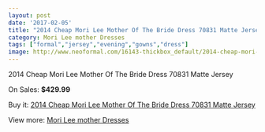 ```yaml
---
layout: post
date: '2017-02-05'
title: "2014 Cheap Mori Lee Mother Of The Bride Dress 70831 Matte Jersey"
category: Mori Lee mother Dresses
tags: ["formal","jersey","evening","gowns","dress"]
image: http://www.neoformal.com/16143-thickbox_default/2014-cheap-mori-lee-mother-of-the-bride-dress-70831-matte-jersey.jpg
---
```

2014 Cheap Mori Lee Mother Of The Bride Dress 70831 Matte Jersey

On Sales: **$429.99**
<a href="https://www.neoformal.com/en/mori-lee-mother-dresses-2014/5388-2014-cheap-mori-lee-mother-of-the-bride-dress-70831-matte-jersey.html"><amp-img layout="responsive" width="600" height="600" src="//www.neoformal.com/16143-thickbox_default/2014-cheap-mori-lee-mother-of-the-bride-dress-70831-matte-jersey.jpg" alt="2014 Cheap Mori Lee Mother Of The Bride Dress 70831 Matte Jersey 0" /></a>
<a href="https://www.neoformal.com/en/mori-lee-mother-dresses-2014/5388-2014-cheap-mori-lee-mother-of-the-bride-dress-70831-matte-jersey.html"><amp-img layout="responsive" width="600" height="600" src="//www.neoformal.com/16145-thickbox_default/2014-cheap-mori-lee-mother-of-the-bride-dress-70831-matte-jersey.jpg" alt="2014 Cheap Mori Lee Mother Of The Bride Dress 70831 Matte Jersey 1" /></a>
<a href="https://www.neoformal.com/en/mori-lee-mother-dresses-2014/5388-2014-cheap-mori-lee-mother-of-the-bride-dress-70831-matte-jersey.html"><amp-img layout="responsive" width="600" height="600" src="//www.neoformal.com/16144-thickbox_default/2014-cheap-mori-lee-mother-of-the-bride-dress-70831-matte-jersey.jpg" alt="2014 Cheap Mori Lee Mother Of The Bride Dress 70831 Matte Jersey 2" /></a>

Buy it: [2014 Cheap Mori Lee Mother Of The Bride Dress 70831 Matte Jersey](https://www.neoformal.com/en/mori-lee-mother-dresses-2014/5388-2014-cheap-mori-lee-mother-of-the-bride-dress-70831-matte-jersey.html "2014 Cheap Mori Lee Mother Of The Bride Dress 70831 Matte Jersey")

View more: [Mori Lee mother Dresses](https://www.neoformal.com/en/64-mori-lee-mother-dresses-2014 "Mori Lee mother Dresses")